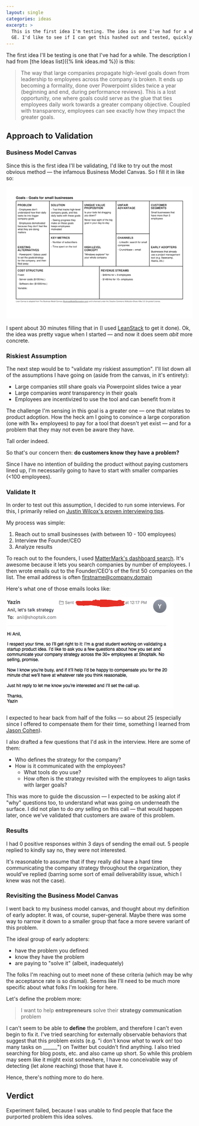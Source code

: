 ```yaml
---
layout: single
categories: ideas
excerpt: >
  This is the first idea I'm testing. The idea is one I've had for a while, since my time at
  GE. I'd like to see if I can get this hashed out and tested, quickly.
---
```


The first idea I'll be testing is one that I've had for a while. The description I had from [the Ideas list]({% link ideas.md %}) is this:

> The way that large companies propagate high-level goals down from leadership to employees across the company is broken. It ends up becoming a formality, done over Powerpoint slides twice a year (beginning and end, during performance reviews). This is a lost opportunity, one where goals could serve as the glue that ties employees daily work towards a greater company objective. Coupled with transparency, employees can see exactly how they impact the greater goals.

## Approach to Validation

### Business Model Canvas

Since this is the first idea I'll be validating, I'd like to try out the most obvious method &mdash; the infamous Business Model Canvas. So I fill it in like so:

![Business Model Canvas](/assets/business-model-canvas-goals-idea.png)

I spent about 30 minutes filling that in (I used [LeanStack](http://leanstack.com/) to get it done). Ok, the idea was pretty vague when I started &mdash; and now it does seem *abit* more concrete.

### Riskiest Assumption

The next step would be to "validate my riskiest assumption". I'll list down all of the assumptions I have going on (aside from the canvas, in it's entirety):

- Large companies still share goals via Powerpoint slides twice a year
- Large companies _want_ transparency in their goals
- Employees are incentivized to use the tool and can benefit from it

The challenge I'm sensing in this goal is a greater one &mdash; one that relates to product adoption. How the heck am I going to convince a large corporation (one with 1k+ employees) to pay for a tool that doesn't yet exist &mdash; and for a problem that they may not even be aware they have.

Tall order indeed.

So that's our concern then: **do customers know they have a problem?**

Since I have no intention of building the product without paying customers lined up, I'm necessarily going to have to start with smaller companies (<100 employees).

### Validate It

In order to test out this assumption, I decided to run some interviews. For this, I primarily relied on [Justin Wilcox's proven interviewing tips](http://customerdevlabs.com/2013/11/05/how-i-interview-customers/). 

My process was simple:
1. Reach out to small businesses (with between 10 - 100 employees)
2. Interview the Founder/CEO
3. Analyze results

To reach out to the founders, I used [MatterMark's dashboard search](http://mattermark.com). It's awesome because it lets you search companies by number of employees. I then wrote emails out to the Founder/CEO's of the first 50 companies on the list. The email address is often firstname@company.domain

Here's what one of those emails looks like:

![Email](/assets/email-strategy-interview.png)

I expected to hear back from half of the folks &mdash; so about 25 (especially since I offered to compensate them for their time, something I learned from [Jason Cohen](https://vimeo.com/74338272)). 

I also drafted a few questions that I'd ask in the interview. Here are some of them:

- Who defines the strategy for the company?
- How is it communicated with the employees?
  - What tools do you use?
  - How often is the strategy revisited with the employees to align tasks with larger goals?

This was more to guide the discussion &mdash; I expected to be asking alot if "why" questions too, to understand what was going on underneath the surface. I did not plan to do *any* selling on this call &mdash; that would happen later, once we've validated that customers are aware of this problem.

### Results

I had 0 positive responses within 3 days of sending the email out. 5 people replied to kindly say no, they were not interested.

It's reasonable to assume that if they really did have a hard time communicating the company strategy throughout the organization, they would've replied (barring some sort of email deliverability issue, which I knew was not the case).

### Revisiting the Business Model Canvas

I went back to my business model canvas, and thought about my definition of early adopter. It was, of course, super-general. Maybe there was some way to narrow it down to a smaller group that face a more severe variant of this problem.

The ideal group of early adopters:
- have the problem you defined
- know they have the problem
- are paying to "solve it" (albeit, inadequately)

The folks I'm reaching out to meet none of these criteria (which may be why the acceptance rate is so dismal). Seems like I'll need to be much more specific about what folks I'm looking for here.

Let's define the problem more:

> I want to help **entrepreneurs** solve their **strategy communication** problem

I can't seem to be able to **define** the problem, and therefore I can't even begin to fix it. I've tried searching for externally observable behaviors that suggest that this problem exists (e.g. "i don't know _what_ to work on! too many tasks on ______") on Twitter but couldn't find anything. I also tried searching for blog posts, etc. and also came up short. So while this problem may seem like it might exist somewhere, I have no conceivable way of detecting (let alone reaching) those that have it.

Hence, there's nothing more to do here.

## Verdict

Experiment failed, because I was unable to find people that face the purported problem this idea solves.
